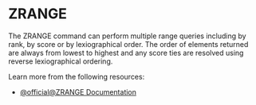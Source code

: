 # ZRANGE

The ZRANGE command can perform multiple range queries including by rank, by score or by lexiographical order. The order of elements returned are always from lowest to highest and any score ties are resolved using reverse lexiographical ordering.

Learn more from the following resources:

- [@official@ZRANGE Documentation](https://redis.io/docs/latest/commands/zrange/)
